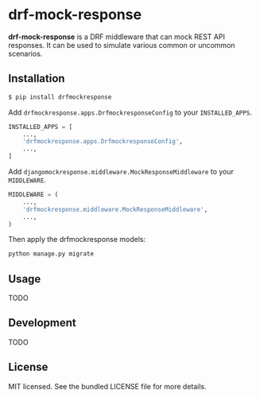 # drf-mock-response
**drf-mock-response** is a DRF middleware that can mock REST API responses. It can be used to
simulate various common or uncommon scenarios.

## Installation
```bash
$ pip install drfmockresponse
```

Add ```drfmockresponse.apps.DrfmockresponseConfig``` to your ```INSTALLED_APPS```.
```python
INSTALLED_APPS = [
    ...,
    'drfmockresponse.apps.DrfmockresponseConfig',
    ...,
]
```

Add ```djangomockresponse.middleware.MockResponseMiddleware``` to your ```MIDDLEWARE```.
```python
MIDDLEWARE = (
    ...,
    'drfmockresponse.middleware.MockResponseMiddleware',
    ...,
)
```

Then apply the drfmockresponse models:
```python
python manage.py migrate
```

## Usage
TODO

## Development
TODO

## License
MIT licensed. See the bundled LICENSE file for more details.
